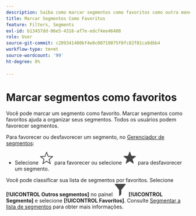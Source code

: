 ```yaml
---
description: Saiba como marcar segmentos como favoritos como outra maneira de organizar segmentos para facilitar o uso.
title: Marcar Segmentos Como Favoritos
feature: Filters, Segments
exl-id: b13457dd-06e5-4316-af7e-edcf4ee46408
role: User
source-git-commit: c209341400bf4e0c00719075f0fc82f81ca9dbb4
workflow-type: tm+mt
source-wordcount: '99'
ht-degree: 0%

---
```


# Marcar segmentos como favoritos

Você pode marcar um segmento como favorito. Marcar segmentos como favoritos ajuda a organizar seus segmentos. Todos os usuários podem favorecer segmentos.

Para favorecer ou desfavorecer um segmento, no [Gerenciador de segmentos](/help/components/segments/seg-manage.md):

* Selecione ![EstrelaEstrutura](/help/assets/icons/StarOutline.svg) para favorecer ou selecione ![Estrela](/help/assets/icons/Star.svg) para desfavorecer um segmento.

Você pode classificar sua lista de segmentos por favoritos. Selecione **[!UICONTROL Outros segmentos]** no painel ![Segmento](/help/assets/icons/Filter.svg) **[!UICONTROL Segmento]** e selecione **[!UICONTROL Favoritos]**. Consulte [Segmentar a lista de segmentos](/help/components/segments/seg-filter.md) para obter mais informações.
